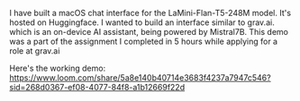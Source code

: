 I have built a macOS chat interface for the LaMini-Flan-T5-248M model.
It's hosted on Huggingface.
I wanted to build an interface similar to grav.ai. which is an on-device AI assistant, being powered by Mistral7B.
This demo was a part of the assignment I completed in 5 hours while applying for a role at grav.ai

Here's the working demo:
https://www.loom.com/share/5a8e140b40714e3683f4237a7947c546?sid=268d0367-ef08-4077-84f8-a1b12669f22d
